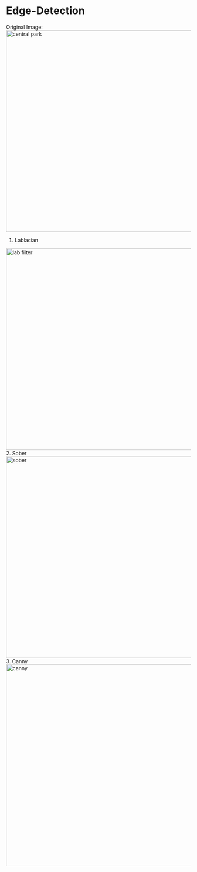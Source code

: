 # Edge-Detection
Original Image: 
<img width="550" alt="central park" src="https://github.com/sarehsoltani/Edge-Detection/assets/23232055/ffed22a6-26ee-4f15-b330-16ddc2509e2f">

1. Lablacian
<img width="550" alt="lab filter" src="https://github.com/sarehsoltani/Edge-Detection/assets/23232055/8c1b82c6-ac31-4087-834e-378786f1ecdb">
<br>
2. Sober
<img width="550" alt="sober" src="https://github.com/sarehsoltani/Edge-Detection/assets/23232055/58851322-3711-4a39-82a9-f4263a012333">
<br>
3. Canny
<img width="550" alt="canny" src="https://github.com/sarehsoltani/Edge-Detection/assets/23232055/e09fddb1-5768-46ea-9e1d-25fac195d6a9">